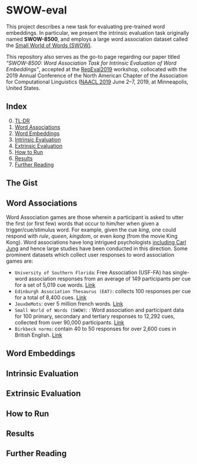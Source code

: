 # SWOW-eval
This project describes a new task for evaluating pre-trained word embeddings. In particular, we present the intrinsic evaluation task originally named **SWOW-8500**, and employs a large word association dataset called the [Small World of Words (SWOW)](https://smallworldofwords.org/en/). 

This repository also serves as the go-to page regarding our paper titled *"SWOW-8500: Word Association Task for Intrinsic Evaluation of Word Embeddings"*, accepted at the [RepEval2019](https://repeval2019.github.io/index) workshop, collocated with the 2019 Annual Conference of the North American Chapter of the Association for Computational Linguistics ([NAACL 2019](https://naacl2019.org) June 2–7, 2019, at Minneapolis, United States.

## Index
0. [TL;DR](#the-gist)
1. [Word Associations](#word-associations)
2. [Word Embeddings](#word-embeddings)
3. [Intrinsic Evaluation](#intrinsic-evaluation)
4. [Extrinsic Evaluation](#extrinsic-evaluation)
5. [How to Run](#how-to-run)
6. [Results](#results)
7. [Further Reading](#further-reading)

## The Gist

## Word Associations
Word Association games are those wherein a participant is asked to utter the first (or first few) words that occur to him/her when given a trigger/cue/stimulus word. For example, given the cue *king*, one could respond with *rule*, *queen*, *kingdom*, or even *kong* (from the movie King Kong). Word associations have long intrigued psychologists [including Carl Jung](https://www.all-about-psychology.com/association-method.html) and hence large studies have been conducted in this direction. Some prominent datasets which collect user responses to word association games are:

* `University of Southern Florida`: Free Association (USF-FA) has single-word association responses from an average of 149 participants per cue for a set of 5,019 cue words. [Link](http://vlado.fmf.uni-lj.si/pub/networks/data/dic/fa/FreeAssoc.htm)
* `Edinburgh Association Thesaurus (EAT)`: collects 100 responses per cue for a total of 8,400 cues. [Link](http://rali.iro.umontreal.ca/rali/?q=en/Textual%20Resources/EAT)
* `JeuxDeMots`: over 5 million french words. [Link](http://www.jeuxdemots.org/jdm-accueil.php)
* `Small World of Words (SWOW)`: : Word association and participant data for 100 primary, secondary and tertiary responses to 12,292 cues, collected from over 90,000 participants. [Link](https://smallworldofwords.org/en/project)
* `Birkbeck norms`: contain 40 to 50 responses for over 2,600 cues in British English. [Link](https://books.google.co.in/books?id=loDxzOXCRlYC&printsec=frontcover)



## Word Embeddings

## Intrinsic Evaluation

## Extrinsic Evaluation

## How to Run

## Results

## Further Reading
